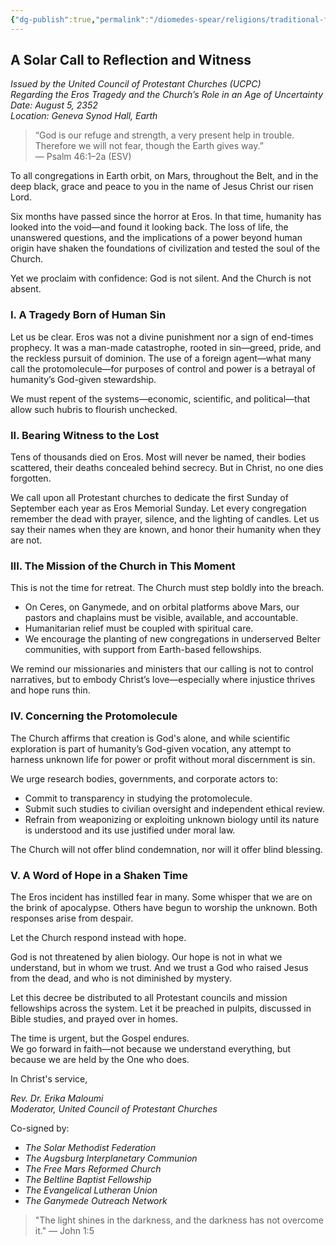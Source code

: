 ```yaml
---
{"dg-publish":true,"permalink":"/diomedes-spear/religions/traditional-faiths/protestant-call-to-reflection/"}
---
```


## A Solar Call to Reflection and Witness  
*Issued by the United Council of Protestant Churches (UCPC)*  
*Regarding the Eros Tragedy and the Church’s Role in an Age of Uncertainty*  
*Date: August 5, 2352*  
*Location: Geneva Synod Hall, Earth*

> “God is our refuge and strength, a very present help in trouble. Therefore we will not fear, though the Earth gives way.”  
> — Psalm 46:1–2a (ESV)

To all congregations in Earth orbit, on Mars, throughout the Belt, and in the deep black, grace and peace to you in the name of Jesus Christ our risen Lord.

Six months have passed since the horror at Eros. In that time, humanity has looked into the void—and found it looking back. The loss of life, the unanswered questions, and the implications of a power beyond human origin have shaken the foundations of civilization and tested the soul of the Church.

Yet we proclaim with confidence: God is not silent. And the Church is not absent.

### I. A Tragedy Born of Human Sin

Let us be clear. Eros was not a divine punishment nor a sign of end-times prophecy. It was a man-made catastrophe, rooted in sin—greed, pride, and the reckless pursuit of dominion. The use of a foreign agent—what many call the protomolecule—for purposes of control and power is a betrayal of humanity’s God-given stewardship.

We must repent of the systems—economic, scientific, and political—that allow such hubris to flourish unchecked.

### II. Bearing Witness to the Lost

Tens of thousands died on Eros. Most will never be named, their bodies scattered, their deaths concealed behind secrecy. But in Christ, no one dies forgotten.

We call upon all Protestant churches to dedicate the first Sunday of September each year as Eros Memorial Sunday. Let every congregation remember the dead with prayer, silence, and the lighting of candles. Let us say their names when they are known, and honor their humanity when they are not.

### III. The Mission of the Church in This Moment

This is not the time for retreat. The Church must step boldly into the breach.
- On Ceres, on Ganymede, and on orbital platforms above Mars, our pastors and chaplains must be visible, available, and accountable.
- Humanitarian relief must be coupled with spiritual care.
- We encourage the planting of new congregations in underserved Belter communities, with support from Earth-based fellowships.

We remind our missionaries and ministers that our calling is not to control narratives, but to embody Christ’s love—especially where injustice thrives and hope runs thin.

### IV. Concerning the Protomolecule
The Church affirms that creation is God's alone, and while scientific exploration is part of humanity’s God-given vocation, any attempt to harness unknown life for power or profit without moral discernment is sin.

We urge research bodies, governments, and corporate actors to:
- Commit to transparency in studying the protomolecule.
- Submit such studies to civilian oversight and independent ethical review.
- Refrain from weaponizing or exploiting unknown biology until its nature is understood and its use justified under moral law.

The Church will not offer blind condemnation, nor will it offer blind blessing.

### V. A Word of Hope in a Shaken Time
The Eros incident has instilled fear in many. Some whisper that we are on the brink of apocalypse. Others have begun to worship the unknown. Both responses arise from despair.

Let the Church respond instead with hope.

God is not threatened by alien biology. Our hope is not in what we understand, but in whom we trust. And we trust a God who raised Jesus from the dead, and who is not diminished by mystery.

Let this decree be distributed to all Protestant councils and mission fellowships across the system. Let it be preached in pulpits, discussed in Bible studies, and prayed over in homes.

The time is urgent, but the Gospel endures.  
We go forward in faith—not because we understand everything, but because we are held by the One who does.

In Christ's service,

*Rev. Dr. Erika Maloumi*  
*Moderator, United Council of Protestant Churches*

Co-signed by:
- *The Solar Methodist Federation*
- *The Augsburg Interplanetary Communion*
- *The Free Mars Reformed Church*
- *The Beltline Baptist Fellowship*
- *The Evangelical Lutheran Union*
- *The Ganymede Outreach Network*

> "The light shines in the darkness, and the darkness has not overcome it." — John 1:5